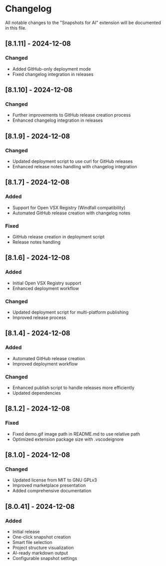 # Changelog

All notable changes to the "Snapshots for AI" extension will be documented in this file.

## [8.1.11] - 2024-12-08
### Changed
- Added GitHub-only deployment mode
- Fixed changelog integration in releases

## [8.1.10] - 2024-12-08
### Changed
- Further improvements to GitHub release creation process
- Enhanced changelog integration in releases

## [8.1.9] - 2024-12-08
### Changed
- Updated deployment script to use curl for GitHub releases
- Enhanced release notes handling with changelog integration

## [8.1.7] - 2024-12-08
### Added
- Support for Open VSX Registry (Windfall compatibility)
- Automated GitHub release creation with changelog notes

### Fixed
- GitHub release creation in deployment script
- Release notes handling

## [8.1.6] - 2024-12-08
### Added
- Initial Open VSX Registry support
- Enhanced deployment workflow

### Changed
- Updated deployment script for multi-platform publishing
- Improved release process

## [8.1.4] - 2024-12-08
### Added
- Automated GitHub release creation
- Improved deployment workflow

### Changed
- Enhanced publish script to handle releases more efficiently
- Updated dependencies

## [8.1.2] - 2024-12-08
### Fixed
- Fixed demo.gif image path in README.md to use relative path
- Optimized extension package size with .vscodeignore

## [8.1.0] - 2024-12-08
### Changed
- Updated license from MIT to GNU GPLv3
- Improved marketplace presentation
- Added comprehensive documentation

## [8.0.41] - 2024-12-08
### Added
- Initial release
- One-click snapshot creation
- Smart file selection
- Project structure visualization
- AI-ready markdown output
- Configurable snapshot settings
